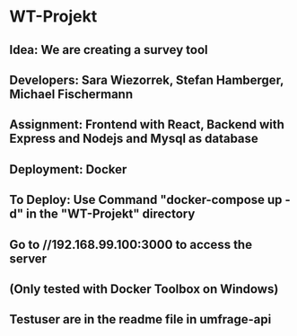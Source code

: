 # WT-Projekt
## Idea:       We are creating a survey tool
## Developers: Sara Wiezorrek, Stefan Hamberger, Michael Fischermann
## Assignment: Frontend with React, Backend with Express and Nodejs and Mysql as database
## Deployment: Docker

## To Deploy: Use Command "docker-compose up -d" in the "WT-Projekt" directory
## Go to //192.168.99.100:3000 to access the server
## (Only tested with Docker Toolbox on Windows)
## Testuser are in the readme file in umfrage-api
